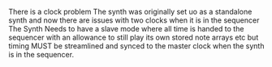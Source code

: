 There is a clock problem
The synth was originally set uo as a standalone synth and now there are issues with two clocks when it is in the sequencer
The Synth Needs to have a slave mode where all time is handed to the sequencer with an allowance to still play its own stored note arrays etc but timing MUST be streamlined and synced to the master clock when the synth is in the sequencer.